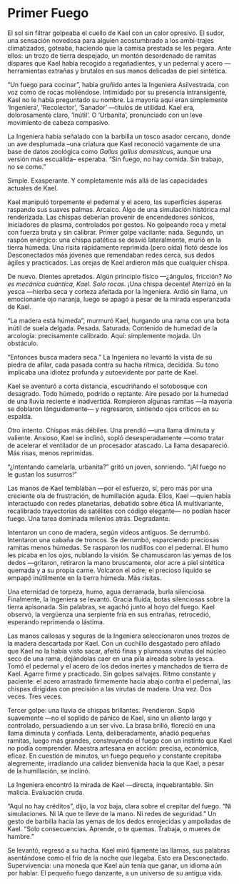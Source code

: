 # Primer Fuego

El sol sin filtrar golpeaba el cuello de Kael con un calor opresivo. El sudor, una sensación novedosa para alguien acostumbrado a los ambi-trajes climatizados, goteaba, haciendo que la camisa prestada se les pegara. Ante ellos: un trozo de tierra despejado, un montón desordenado de ramitas dispares que Kael había recogido a regañadientes, y un pedernal y acero —herramientas extrañas y brutales en sus manos delicadas de piel sintética.

“Un fuego para cocinar”, había gruñido antes la Ingeniera Asilvestrada, con voz como de rocas moliéndose. Intimidado por su presencia intransigente, Kael no le había preguntado su nombre. La mayoría aquí eran simplemente ‘Ingeniera’, ‘Recolector’, ‘Sanador’ —títulos de utilidad. Kael era, dolorosamente claro, ‘Inútil’. O ‘Urbanita’, pronunciado con un leve movimiento de cabeza compasivo.

La Ingeniera había señalado con la barbilla un tosco asador cercano, donde un ave desplumada –una criatura que Kael reconoció vagamente de una base de datos zoológica como *Gallus gallus domesticus*, aunque una versión más escuálida– esperaba. “Sin fuego, no hay comida. Sin trabajo, no se come.”

Simple. Exasperante. Y completamente más allá de las capacidades actuales de Kael.

Kael manipuló torpemente el pedernal y el acero, las superficies ásperas raspando sus suaves palmas. Arcaico. Algo de una simulación histórica mal renderizada. Las chispas deberían provenir de encendedores sónicos, iniciadores de plasma, controlados por gestos. No golpeando roca y metal con fuerza bruta y sin calibrar. Primer golpe vacilante: nada. Segundo, un raspón enérgico: una chispa patética se desvió lateralmente, murió en la tierra húmeda. Una risita rápidamente reprimida (pero oída) flotó desde los Desconectados más jóvenes que remendaban redes cerca, sus dedos ágiles y practicados. Las orejas de Kael ardieron más que cualquier chispa.

De nuevo. Dientes apretados. Algún principio físico —¿ángulos, fricción? *No es mecánica cuántica, Kael. Solo rocas.* ¡Una chispa decente! Aterrizó en la yesca —hierba seca y corteza afeitada por la Ingeniera. Ardió sin llama, un emocionante ojo naranja, luego se apagó a pesar de la mirada esperanzada de Kael.

“La madera está húmeda”, murmuró Kael, hurgando una rama con una bota inútil de suela delgada. Pesada. Saturada. Contenido de humedad de la arcología: precisamente calibrado. Aquí: simplemente mojada. Un obstáculo.

“Entonces busca madera seca.” La Ingeniera no levantó la vista de su piedra de afilar, cada pasada contra su hacha rítmica, decidida. Su tono implicaba una idiotez profunda y autoevidente por parte de Kael.

Kael se aventuró a corta distancia, escudriñando el sotobosque con desagrado. Todo húmedo, podrido o reptante. Aire pesado por la humedad de una lluvia reciente e inadvertida. Rompieron algunas ramitas —la mayoría se doblaron lánguidamente— y regresaron, sintiendo ojos críticos en su espalda.

Otro intento. Chispas más débiles. Una prendió —una llama diminuta y valiente. Ansioso, Kael se inclinó, sopló desesperadamente —como tratar de acelerar el ventilador de un procesador atascado. La llama desapareció. Más risas, menos reprimidas.

“¿Intentando camelarla, urbanita?” gritó un joven, sonriendo. “¡Al fuego no le gustan los susurros!”

Las manos de Kael temblaban —por el esfuerzo, sí, pero más por una creciente ola de frustración, de humillación aguda. Ellos, Kael —quien había interactuado con redes planetarias, debatido sobre ética IA multivariante, recalibrado trayectorias de satélites con código elegante— no podían hacer fuego. Una tarea dominada milenios atrás. Degradante.

Intentaron un cono de madera, según videos antiguos. Se derrumbó. Intentaron una cabaña de troncos. Se derrumbó, esparciendo preciosas ramitas menos húmedas. Se rasparon los nudillos con el pedernal. El humo les picaba en los ojos, nublando la visión. Se chamuscaron las yemas de los dedos —gritaron, retiraron la mano bruscamente, olor acre a piel sintética quemada y a su propia carne. Volcaron el odre; el precioso líquido se empapó inútilmente en la tierra húmeda. Más risitas.

Una eternidad de torpeza, humo, agua derramada, burla silenciosa. Finalmente, la Ingeniera se levantó. Gracia fluida, botas silenciosas sobre la tierra apisonada. Sin palabras, se agachó junto al hoyo del fuego. Kael observó, la vergüenza una serpiente fría en sus entrañas, retrocedió, esperando reprimenda o lástima.

Las manos callosas y seguras de la Ingeniera seleccionaron unos trozos de la madera descartada por Kael. Con un cuchillo desgastado pero afilado que Kael no la había visto sacar, afeitó finas y plumosas virutas del núcleo seco de una rama, dejándolas caer en una pila aireada sobre la yesca. Tomó el pedernal y el acero de los dedos inertes y manchados de tierra de Kael. Agarre firme y practicado. Sin golpes salvajes. Ritmo constante y paciente: el acero arrastrado firmemente hacia abajo contra el pedernal, las chispas dirigidas con precisión a las virutas de madera. Una vez. Dos veces. Tres veces.

Tercer golpe: una lluvia de chispas brillantes. Prendieron. Sopló suavemente —no el soplido de pánico de Kael, sino un aliento largo y controlado, persuadiendo a un ser vivo. La brasa brilló, floreció en una llama diminuta y confiada. Lenta, deliberadamente, añadió pequeñas ramitas, luego más grandes, construyendo el fuego con un instinto que Kael no podía comprender. Maestra artesana en acción: precisa, económica, eficaz. En cuestión de minutos, un fuego pequeño y constante crepitaba alegremente, irradiando una calidez bienvenida hacia la que Kael, a pesar de la humillación, se inclinó.

La Ingeniera encontró la mirada de Kael —directa, inquebrantable. Sin malicia. Evaluación cruda.

“Aquí no hay créditos”, dijo, la voz baja, clara sobre el crepitar del fuego. “Ni simulaciones. Ni IA que te lleve de la mano. Ni redes de seguridad.” Un gesto de barbilla hacia las yemas de los dedos enrojecidas y ampolladas de Kael. “Solo consecuencias. Aprende, o te quemas. Trabaja, o mueres de hambre.”

Se levantó, regresó a su hacha. Kael miró fijamente las llamas, sus palabras asentándose como el frío de la noche que llegaba. Esto era Desconectado. Supervivencia: una moneda que Kael aún tenía que ganar, un idioma aún por hablar. El pequeño fuego danzante, a un universo de su antigua vida.
